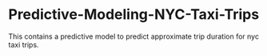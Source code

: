 # Predictive-Modeling-NYC-Taxi-Trips
This contains a predictive model to predict approximate trip duration for nyc taxi trips.
